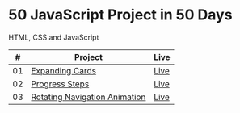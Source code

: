 # 50 JavaScript Project in 50 Days
HTML, CSS and JavaScript

<table>
  <thead>
    <th>#</th>
    <th>Project</th>
    <th>Live</th>
  </thead>
  <tbody>
    <tr>
      <td>01</td>
      <td><a href="https://github.com/the-phoenix-coder/50-50JS/tree/main/Expanding-Cards">Expanding Cards</a></td>
      <td><a href="https://expanding-cards-omega-swart.vercel.app/">Live</a></td>
    </tr>
    <tr>
      <td>02</td>
      <td><a href="https://github.com/the-phoenix-coder/50-50JS/tree/main/Progress-Steps">Progress Steps</a></td>
      <td><a href="https://progress-steps-gilt.vercel.app/">Live</a></td>
    </tr>
    <tr>
      <td>03</td>
      <td><a href="https://github.com/the-phoenix-coder/50-50JS/tree/main/Rotating-navigation-animation">Rotating Navigation Animation</a></td>
      <td><a href="https://rotating-navigation-animation-blue.vercel.app/">Live</a></td>
    </tr>
  </tbody>
</table>
